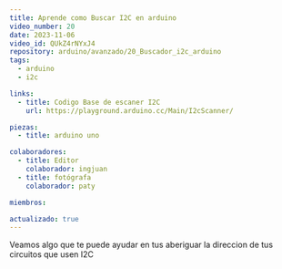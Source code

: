 ```yaml
---
title: Aprende como Buscar I2C en arduino
video_number: 20
date: 2023-11-06
video_id: QUkZ4rNYxJ4
repository: arduino/avanzado/20_Buscador_i2c_arduino
tags:
  - arduino
  - i2c

links:
  - title: Codigo Base de escaner I2C
    url: https://playground.arduino.cc/Main/I2cScanner/

piezas:
  - title: arduino uno 

colaboradores:
  - title: Editor
    colaborador: ingjuan
  - title: fotógrafa
    colaborador: paty

miembros: 

actualizado: true
---
```


Veamos algo que te puede ayudar en tus aberiguar la direccion de tus circuitos que usen I2C
